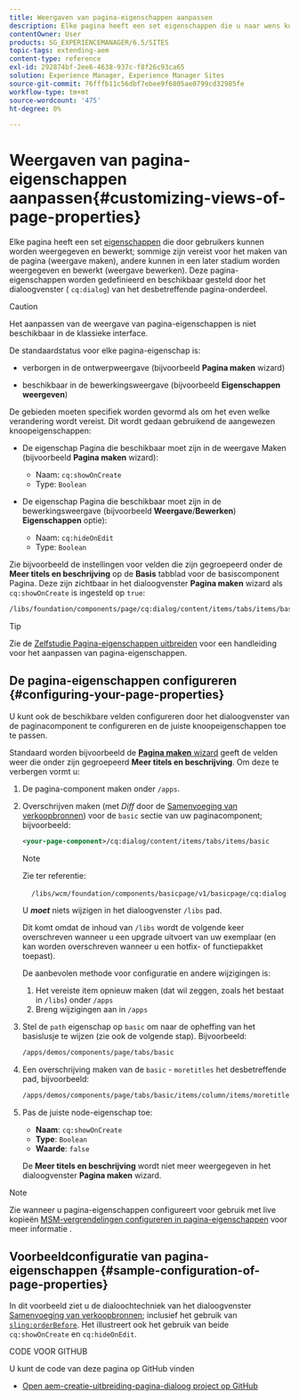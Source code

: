 ```yaml
---
title: Weergaven van pagina-eigenschappen aanpassen
description: Elke pagina heeft een set eigenschappen die u naar wens kunt bewerken
contentOwner: User
products: SG_EXPERIENCEMANAGER/6.5/SITES
topic-tags: extending-aem
content-type: reference
exl-id: 292874bf-2ee6-4638-937c-f8f26c93ca65
solution: Experience Manager, Experience Manager Sites
source-git-commit: 76fffb11c56dbf7ebee9f6805ae0799cd32985fe
workflow-type: tm+mt
source-wordcount: '475'
ht-degree: 0%

---
```


# Weergaven van pagina-eigenschappen aanpassen{#customizing-views-of-page-properties}

Elke pagina heeft een set [eigenschappen](/help/sites-authoring/editing-page-properties.md) die door gebruikers kunnen worden weergegeven en bewerkt; sommige zijn vereist voor het maken van de pagina (weergave maken), andere kunnen in een later stadium worden weergegeven en bewerkt (weergave bewerken). Deze pagina-eigenschappen worden gedefinieerd en beschikbaar gesteld door het dialoogvenster ( `cq:dialog`) van het desbetreffende pagina-onderdeel.

>[!CAUTION]
>
>Het aanpassen van de weergave van pagina-eigenschappen is niet beschikbaar in de klassieke interface.

De standaardstatus voor elke pagina-eigenschap is:

* verborgen in de ontwerpweergave (bijvoorbeeld **Pagina maken** wizard)

* beschikbaar in de bewerkingsweergave (bijvoorbeeld **Eigenschappen weergeven**)

De gebieden moeten specifiek worden gevormd als om het even welke verandering wordt vereist. Dit wordt gedaan gebruikend de aangewezen knoopeigenschappen:

* De eigenschap Pagina die beschikbaar moet zijn in de weergave Maken (bijvoorbeeld **Pagina maken** wizard):

   * Naam: `cq:showOnCreate`
   * Type: `Boolean`

* De eigenschap Pagina die beschikbaar moet zijn in de bewerkingsweergave (bijvoorbeeld **Weergave**/**Bewerken**) **Eigenschappen** optie):

   * Naam: `cq:hideOnEdit`
   * Type: `Boolean`

Zie bijvoorbeeld de instellingen voor velden die zijn gegroepeerd onder de **Meer titels en beschrijving** op de **Basis** tabblad voor de basiscomponent Pagina. Deze zijn zichtbaar in het dialoogvenster **Pagina maken** wizard als `cq:showOnCreate` is ingesteld op `true`:

```xml
/libs/foundation/components/page/cq:dialog/content/items/tabs/items/basic/items/column/items/moretitles
```

>[!TIP]
>
>Zie de [Zelfstudie Pagina-eigenschappen uitbreiden](https://experienceleague.adobe.com/docs/experience-manager-learn/sites/developing/page-properties-technical-video-develop.html) voor een handleiding voor het aanpassen van pagina-eigenschappen.

## De pagina-eigenschappen configureren {#configuring-your-page-properties}

U kunt ook de beschikbare velden configureren door het dialoogvenster van de paginacomponent te configureren en de juiste knoopeigenschappen toe te passen.

Standaard worden bijvoorbeeld de [**Pagina maken** wizard](/help/sites-authoring/managing-pages.md#creating-a-new-page) geeft de velden weer die onder zijn gegroepeerd **Meer titels en beschrijving**. Om deze te verbergen vormt u:

1. De pagina-component maken onder `/apps`.
1. Overschrijven maken (met *Diff* door de [Samenvoeging van verkoopbronnen](/help/sites-developing/sling-resource-merger.md)) voor de `basic` sectie van uw paginacomponent; bijvoorbeeld:

   ```xml
   <your-page-component>/cq:dialog/content/items/tabs/items/basic
   ```

   >[!NOTE]
   >
   >Zie ter referentie:
   >
   >    `/libs/wcm/foundation/components/basicpage/v1/basicpage/cq:dialog`
   >
   >U ***moet*** niets wijzigen in het dialoogvenster `/libs` pad.
   >
   >Dit komt omdat de inhoud van `/libs` wordt de volgende keer overschreven wanneer u een upgrade uitvoert van uw exemplaar (en kan worden overschreven wanneer u een hotfix- of functiepakket toepast).
   >
   >De aanbevolen methode voor configuratie en andere wijzigingen is:
   >
   >1. Het vereiste item opnieuw maken (dat wil zeggen, zoals het bestaat in `/libs`) onder `/apps`
   >1. Breng wijzigingen aan in `/apps`

1. Stel de `path` eigenschap op `basic` om naar de opheffing van het basislusje te wijzen (zie ook de volgende stap). Bijvoorbeeld:

   ```xml
   /apps/demos/components/page/tabs/basic
   ```

1. Een overschrijving maken van de `basic` - `moretitles` het desbetreffende pad, bijvoorbeeld:

   ```xml
   /apps/demos/components/page/tabs/basic/items/column/items/moretitles
   ```

1. Pas de juiste node-eigenschap toe:

   * **Naam**: `cq:showOnCreate`
   * **Type**: `Boolean`
   * **Waarde**: `false`

   De **Meer titels en beschrijving** wordt niet meer weergegeven in het dialoogvenster **Pagina maken** wizard.

>[!NOTE]
>
>Zie wanneer u pagina-eigenschappen configureert voor gebruik met live kopieën [MSM-vergrendelingen configureren in pagina-eigenschappen](/help/sites-developing/extending-msm.md#configuring-msm-locks-on-page-properties-touch-enabled-ui) voor meer informatie .

## Voorbeeldconfiguratie van pagina-eigenschappen {#sample-configuration-of-page-properties}

In dit voorbeeld ziet u de dialoochtechniek van het dialoogvenster [Samenvoeging van verkoopbronnen](/help/sites-developing/sling-resource-merger.md); inclusief het gebruik van [`sling:orderBefore`](/help/sites-developing/sling-resource-merger.md#properties). Het illustreert ook het gebruik van beide `cq:showOnCreate` en `cq:hideOnEdit`.

CODE VOOR GITHUB

U kunt de code van deze pagina op GitHub vinden

* [Open aem-creatie-uitbreiding-pagina-dialoog project op GitHub](https://github.com/Adobe-Marketing-Cloud/aem-authoring-extension-page-dialog)
